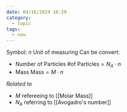 ```yaml
---
date: 04/16/2024 16:29
category:
  - topic
tags:
  - new
---
```

Symbol: $n$
Unit of measuring
Can be convert:
- Number of Particles
$\text{\# of Particles} = N_A \cdot n$
- Mass
$\text{Mass} = M \cdot n$

*Related to*
- $M$ refereeing to [[Molar Mass]]
- $N_A$ referring to [[Avogadro's number]]